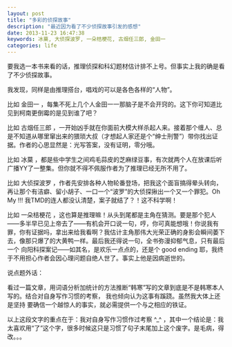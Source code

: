 ```yaml
---
layout: post
title: "多彩的侦探故事"
description: "最近因为看了不少侦探故事引发的感想"
date: 2013-11-23 16:47:38
keywords: 冰菒, 大侦探波罗, 一朵桔梗花, 古烟任三郎, 金田一
categories: life
---
```

要我选一本书来看的话，推理侦探和科幻题材估计排不上号。但事实上我的确是看了不少侦探故事。

我发现，同样是由推理搭台，唱戏的可以是各色各样的“人物”。

比如 金田一 ，每集不死上几个人金田一一那脑子是不会开窍的。这下你可知道比见到柯南更倒霉的是见到谁了吧？

比如 古烟任三郎 ，一开始凶手就在你面前大模大样杀起人来。接着那个缠人、总是不知道从哪里窜出来的猥琐大叔（才想起人家还是个“绅士刑警”）带你找出证据。作者的心思显然是：光写答案，没有证明，零分哦。

比如 冰菒 ，都是些中学生之间鸡毛蒜皮的芝麻绿豆事，有次就两个人在放课后听广播YY了一整集。但你就不得不佩服作者为了推理已经无所不用了。

比如 大侦探波罗 ，作者先安排各种人物轮番登场，把我这个面盲搞得晕头转向，再让那个有洁癖、留小胡子、一口一个“波罗”的大侦探揪出一个又一个罪犯。Oh My !!! 我TMD的连人都没认清楚，案子就结了？！这不科学啊！

比如 一朵桔梗花 ，这也算是推理嘛！从头到尾都是主角在猜测。要是那个犯人——多半早已见上帝去了——有机会开口说一句，哼，你可真能想哦！你说我有罪，你有证据吗，拿出来给我看啊？我估计主角那伟大光荣正确的身影会瞬间萎下去，像那只爆了的大黄鸭一样。最后我还得说一句，全书弥漫抑郁气息，只有最后一个 向阳科探案记——如其名，是欢乐一点点的，还是个 good ending 耶，我终于不用担心作者会因心理问题自绝人世了。事实上他是因病逝世的。

说点题外话：

看过一篇文章，用词语分析加统计的方法推断“韩寒”写的文章到底是不是韩寒本人写的。结合对自身写作习惯的考察， 我也倾向认为这事有蹊跷。虽然我大体上还是坚持 要确信一个越惊人的事实，就必需提供一个与之相应的铁证。

以上这段文字的重点在于：我对自身写作习惯作过考察   ^_^ ，其中一个结论是：我太喜欢用“了”这个字，很多时候这只是习惯了句子末尾加上这个废字。是毛病，得改。。。